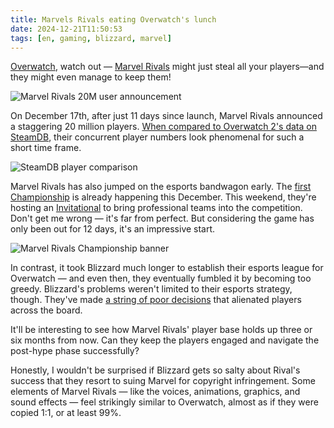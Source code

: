 ```yaml
---
title: Marvels Rivals eating Overwatch's lunch
date: 2024-12-21T11:50:53
tags: [en, gaming, blizzard, marvel]
---
```


[Overwatch](https://overwatch.blizzard.com/), watch out — [Marvel Rivals](https://www.marvelrivals.com) might just steal all your players—and they might even manage to keep them!

![Marvel Rivals 20M user announcement](https://media.jason.re/2024/12/17/marvelrivals-20m-announcement.jpg)

On December 17th, after just 11 days since launch, Marvel Rivals announced a staggering 20 million players. [When compared to Overwatch 2's data on SteamDB](https://steamdb.info/charts/?compare=2357570,2767030), their concurrent player numbers look phenomenal for such a short time frame.

![SteamDB player comparison](https://media.jason.re/2024/12/17/marvelrivals-playerpeak.jpg)

Marvel Rivals has also jumped on the esports bandwagon early. The [first Championship](https://www.marvelrivals.com/news/20241210/40185_1199058.html) is already happening this December. This weekend, they're hosting an [Invitational](https://www.marvelrivals.com/match/20241216/41547_1200149.html) to bring professional teams into the competition. Don't get me wrong — it's far from perfect. But considering the game has only been out for 12 days, it's an impressive start.

![Marvel Rivals Championship banner](https://media.jason.re/2024/12/17/marvelrivals-championship.jpg)

In contrast, it took Blizzard much longer to establish their esports league for Overwatch — and even then, they eventually fumbled it by becoming too greedy. Blizzard's problems weren't limited to their esports strategy, though. They've made [a string of poor decisions](https://www.youtube.com/watch?v=akAIbPLOP3E) that alienated players across the board.

It'll be interesting to see how Marvel Rivals' player base holds up three or six months from now. Can they keep the players engaged and navigate the post-hype phase successfully?

Honestly, I wouldn't be surprised if Blizzard gets so salty about Rival's success that they resort to suing Marvel for copyright infringement. Some elements of Marvel Rivals — like the voices, animations, graphics, and sound effects — feel strikingly similar to Overwatch, almost as if they were copied 1:1, or at least 99%.
